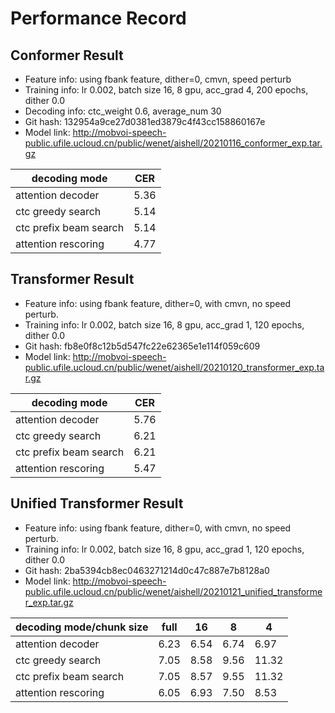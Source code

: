 # Performance Record

## Conformer Result

* Feature info: using fbank feature, dither=0, cmvn, speed perturb
* Training info: lr 0.002, batch size 16, 8 gpu, acc_grad 4, 200 epochs, dither 0.0
* Decoding info: ctc_weight 0.6, average_num 30
* Git hash: 132954a9ce27d0381ed3879c4f43cc158860167e
* Model link: http://mobvoi-speech-public.ufile.ucloud.cn/public/wenet/aishell/20210116_conformer_exp.tar.gz

| decoding mode          | CER  |
|------------------------|------|
| attention decoder      | 5.36 |
| ctc greedy search      | 5.14 |
| ctc prefix beam search | 5.14 |
| attention rescoring    | 4.77 |

## Transformer Result

* Feature info: using fbank feature, dither=0, with cmvn, no speed perturb.
* Training info: lr 0.002, batch size 16, 8 gpu, acc_grad 1, 120 epochs, dither 0.0
* Git hash: fb8e0f8c12b5d547fc22e62365e1e114f059c609
* Model link: http://mobvoi-speech-public.ufile.ucloud.cn/public/wenet/aishell/20210120_transformer_exp.tar.gz

| decoding mode          | CER  |
|------------------------|------|
| attention decoder      | 5.76 |
| ctc greedy search      | 6.21 |
| ctc prefix beam search | 6.21 |
| attention rescoring    | 5.47 |

## Unified Transformer Result

* Feature info: using fbank feature, dither=0, with cmvn, no speed perturb.
* Training info: lr 0.002, batch size 16, 8 gpu, acc_grad 1, 120 epochs, dither 0.0
* Git hash: 2ba5394cb8ec0463271214d0c47c887e7b8128a0
* Model link: http://mobvoi-speech-public.ufile.ucloud.cn/public/wenet/aishell/20210121_unified_transformer_exp.tar.gz

| decoding mode/chunk size | full | 16   | 8    | 4     |
|--------------------------|------|------|------|-------|
| attention decoder        | 6.23 | 6.54 | 6.74 | 6.97  |
| ctc greedy search        | 7.05 | 8.58 | 9.56 | 11.32 |
| ctc prefix beam search   | 7.05 | 8.57 | 9.55 | 11.32 |
| attention rescoring      | 6.05 | 6.93 | 7.50 | 8.53  |

